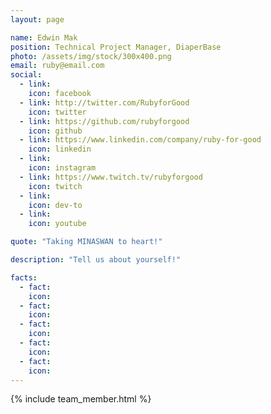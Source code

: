 ```yaml
---
layout: page

name: Edwin Mak
position: Technical Project Manager, DiaperBase
photo: /assets/img/stock/300x400.png
email: ruby@email.com
social:
  - link: 
    icon: facebook
  - link: http://twitter.com/RubyforGood
    icon: twitter
  - link: https://github.com/rubyforgood
    icon: github
  - link: https://www.linkedin.com/company/ruby-for-good
    icon: linkedin
  - link: 
    icon: instagram
  - link: https://www.twitch.tv/rubyforgood
    icon: twitch
  - link: 
    icon: dev-to
  - link: 
    icon: youtube

quote: "Taking MINASWAN to heart!"

description: "Tell us about yourself!"

facts:
  - fact: 
    icon: 
  - fact: 
    icon: 
  - fact: 
    icon: 
  - fact: 
    icon: 
  - fact: 
    icon: 
---
```


{% include team_member.html %}
